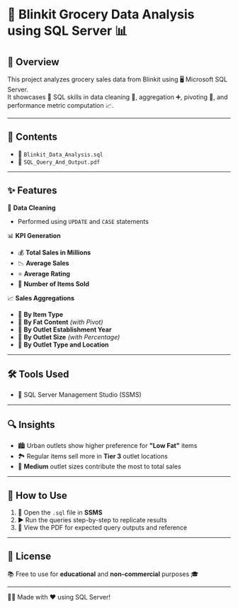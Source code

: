 # 🛒 Blinkit Grocery Data Analysis using SQL Server 📊

## 🧾 Overview
This project analyzes grocery sales data from Blinkit using 🖥️ Microsoft SQL Server.  
It showcases 🧠 SQL skills in data cleaning 🧹, aggregation ➕, pivoting 🔄, and performance metric computation 📈.

---

## 📁 Contents
- 📄 `Blinkit_Data_Analysis.sql`
- 📄 `SQL_Query_And_Output.pdf`

---

## ✨ Features

🧹 **Data Cleaning**
- Performed using `UPDATE` and `CASE` statements

📊 **KPI Generation**
- 💰 **Total Sales in Millions**
- 📉 **Average Sales**
- ⭐ **Average Rating**
- 🧾 **Number of Items Sold**

📈 **Sales Aggregations**
- 🍎 **By Item Type**
- 🥦 **By Fat Content** *(with Pivot)*
- 🏢 **By Outlet Establishment Year**
- 📐 **By Outlet Size** *(with Percentage)*
- 🏬 **By Outlet Type and Location**

---

## 🛠️ Tools Used
- 🧰 SQL Server Management Studio (SSMS)

---

## 🔍 Insights
- 🏙️ Urban outlets show higher preference for **"Low Fat"** items
- 🏞️ Regular items sell more in **Tier 3** outlet locations
- 🧱 **Medium** outlet sizes contribute the most to total sales

---

## 🚀 How to Use
1. 📂 Open the `.sql` file in **SSMS**
2. ▶️ Run the queries step-by-step to replicate results
3. 📑 View the PDF for expected query outputs and reference

---

## 📄 License
📚 Free to use for **educational** and **non-commercial** purposes 🎓

---

👨‍💻 Made with ❤️ using SQL Server!
